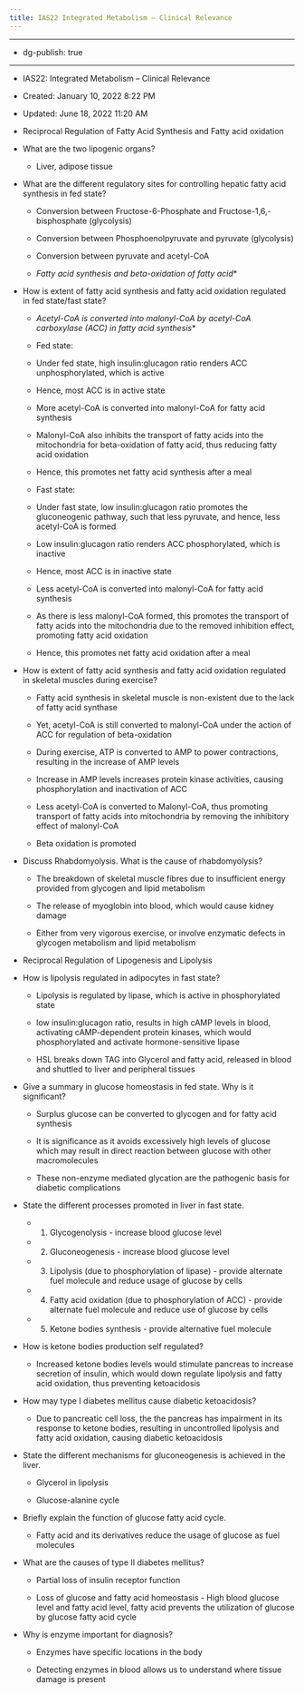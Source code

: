 ```yaml
---
title: IAS22 Integrated Metabolism – Clinical Relevance
---
```


- --

- dg-publish: true

- --

- IAS22: Integrated Metabolism – Clinical Relevance

- Created: January 10, 2022 8:22 PM

- Updated: June 18, 2022 11:20 AM

- Reciprocal Regulation of Fatty Acid Synthesis and Fatty acid oxidation

- What are the two lipogenic organs?
	 - Liver, adipose tissue

- What are the different regulatory sites for controlling hepatic fatty acid synthesis in fed state?
	 - Conversion between Fructose-6-Phosphate and Fructose-1,6,-bisphosphate (glycolysis)

	 - Conversion between Phosphoenolpyruvate and pyruvate (glycolysis)

	 - Conversion between pyruvate and acetyl-CoA

	 - *Fatty acid synthesis and beta-oxidation of fatty acid**

- How is extent of fatty acid synthesis and fatty acid oxidation regulated in fed state/fast state?
	 - *Acetyl-CoA is converted into malonyl-CoA by acetyl-CoA carboxylase (ACC) in fatty acid synthesis**

	 - Fed state:

	 - Under fed state, high insulin:glucagon ratio renders ACC unphosphorylated, which is active

	 - Hence, most ACC is in active state

	 - More acetyl-CoA is converted into malonyl-CoA for fatty acid synthesis

	 - Malonyl-CoA also inhibits the transport of fatty acids into the mitochondria for beta-oxidation of fatty acid, thus reducing fatty acid oxidation

	 - Hence, this promotes net fatty acid synthesis after a meal

	 - Fast state:

	 - Under fast state, low insulin:glucagon ratio promotes the gluconeogenic pathway, such that less pyruvate, and hence, less acetyl-CoA is formed

	 - Low insulin:glucagon ratio renders ACC phosphorylated, which is inactive

	 - Hence, most ACC is in inactive state

	 - Less acetyl-CoA is converted into malonyl-CoA for fatty acid synthesis

	 - As there is less malonyl-CoA formed, this promotes the transport of fatty acids into the mitochondria due to the removed inhibition effect, promoting fatty acid oxidation

	 - Hence, this promotes net fatty acid oxidation after a meal

- How is extent of fatty acid synthesis and fatty acid oxidation regulated in skeletal muscles during exercise?
	 - Fatty acid synthesis in skeletal muscle is non-existent due to the lack of fatty acid synthase

	 - Yet, acetyl-CoA is still converted to malonyl-CoA under the action of ACC for regulation of beta-oxidation

	 - During exercise, ATP is converted to AMP to power contractions, resulting in the increase of AMP levels

	 - Increase in AMP levels increases protein kinase activities, causing phosphorylation and inactivation of ACC

	 - Less acetyl-CoA is converted to Malonyl-CoA, thus promoting transport of fatty acids into mitochondria by removing the inhibitory effect of malonyl-CoA

	 - Beta oxidation is promoted

- Discuss Rhabdomyolysis. What is the cause of rhabdomyolysis?
	 - The breakdown of skeletal muscle fibres due to insufficient energy provided from glycogen and lipid metabolism

	 - The release of myoglobin into blood, which would cause kidney damage

	 - Either from very vigorous exercise, or involve enzymatic defects in glycogen metabolism and lipid metabolism

- Reciprocal Regulation of Lipogenesis and Lipolysis

- How is lipolysis regulated in adipocytes in fast state?
	 - Lipolysis is regulated by lipase, which is active in phosphorylated state

	 - low insulin:glucagon ratio, results in high cAMP levels in blood, activating cAMP-dependent protein kinases, which would phosphorylated and activate hormone-sensitive lipase

	 - HSL breaks down TAG into Glycerol and fatty acid, released in blood and shuttled to liver and peripheral tissues

- Give a summary in glucose homeostasis in fed state. Why is it significant?
	 - Surplus glucose can be converted to glycogen and for fatty acid synthesis

	 - It is significance as it avoids excessively high levels of glucose which may result in direct reaction between glucose with other macromolecules

	 - These non-enzyme mediated glycation are the pathogenic basis for diabetic complications

- State the different processes promoted in liver in fast state.
	 - 1. Glycogenolysis - increase blood glucose level

	 - 2. Gluconeogenesis - increase blood glucose level

	 - 3. Lipolysis (due to phosphorylation of lipase) - provide alternate fuel molecule and reduce usage of glucose by cells

	 - 4. Fatty acid oxidation (due to phosphorylation of ACC) - provide alternate fuel molecule and reduce use of glucose by cells

	 - 5. Ketone bodies synthesis - provide alternative fuel molecule

- How is ketone bodies production self regulated?
	 - Increased ketone bodies levels would stimulate pancreas to increase secretion of insulin, which would down regulate lipolysis and fatty acid oxidation, thus preventing ketoacidosis

- How may type I diabetes mellitus cause diabetic ketoacidosis?
	 - Due to pancreatic cell loss, the the pancreas has impairment in its response to ketone bodies, resulting in uncontrolled lipolysis and fatty acid oxidation, causing diabetic ketoacidosis

- State the different mechanisms for gluconeogenesis is achieved in the liver.
	 - Glycerol in lipolysis

	 - Glucose-alanine cycle

- Briefly explain the function of glucose fatty acid cycle.
	 - Fatty acid and its derivatives reduce the usage of glucose as fuel molecules

- What are the causes of type II diabetes mellitus?
	 - Partial loss of insulin receptor function

	 - Loss of glucose and fatty acid homeostasis - High blood glucose level and fatty acid level, fatty acid prevents the utilization of glucose by glucose fatty acid cycle

- Why is enzyme important for diagnosis?
	 - Enzymes have specific locations in the body

	 - Detecting enzymes in blood allows us to understand where tissue damage is present
